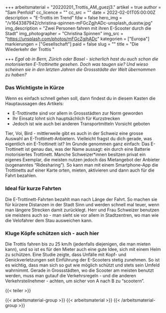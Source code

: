 +++
arbeitsmaterial = "20220201_Trottis_AM_guezj3."
artikel = true
author = "Sam Penfold"
cc_licence = ""
cc_src = ""
date = 2022-02-01T05:00:00Z
description = "E-Trottis im Trend"
fdw = false
hero_img = "/v1643387942/christina-spinnen-mFGcZgjhADc-unsplash_duastw.jpg"
img_description = "Zwei Personen fahren mit ihren E-Scooter durch die Stadt"
img_photographer = "Christina Spinnen"
img_src = "https://unsplash.com/photos/mFGcZgjhADc"
kategorien = ["Europa"]
markierungen = ["Gesellschaft"]
paid = false
slug = ""
title = "Die Wiederkehr der Trottis "

+++
_Egal ob in Bern, Zürich oder Basel - sicherlich hast du auch schon die motorisierten E-Trottinette gesehen. Doch was taugen sie? Und wieso scheinen sie in den letzten Jahren die Grossstädte der Welt übernommen zu haben?_

### Das Wichtigste in Kürze

Wenn es einfach schnell gehen soll, dann findest du in diesem Kasten die Hauptaussagen des Artikels:

* E-Trottinette sind vor allem in Grossstädten zur Norm geworden
* Ihr Einsatz lohnt sich hauptsächlich für Kurzstrecken
* Jedoch ist wie auch bei anderen Transportmitteln Vorsicht geboten

Tier, Voi, Bird - mittlerweile gibt es auch in der Schweiz eine grosse Auswahl an E-Trottinett-Anbietern. Vielleicht fragst du dich gerade, was eigentlich ein E-Trottinett ist? Im Grunde genommen ganz einfach: Das E-Trottinett ist genau das, was der Name aussagt: ein durch eine Batterie motorisiertes Trottinett. Manche Schweizer*innen besitzen privat ein eigenes Exemplar, die meisten nutzen jedoch das Mietangebot der Anbieter (sogenanntes “Ridesharing”). So kann man mit einem Smartphone-App die Trottinetts auf einer Karte orten, mieten, aktivieren und dann auch für die Fahrt bezahlen.

### Ideal für kurze Fahrten

Die E-Trottinett-Fahrten bezahlt man nach Länge der Fahrt. So machen sie für kürzere Distanzen in der Stadt Sinn und werden schnell mal teuer, wenn man längere Strecken damit zurücklegt. Herr und Frau Schweizer benutzen sie meistens auch so - man sieht sie vor allem in Stadtzentren, wo man wie die Velofahrer dem Stau ausweichen kann.

### Kluge Köpfe schützen sich - auch hier

Die Trottis fahren bis zu 25 km/h (jedenfalls diejenigen, die man mieten kann), und so ist es für den Mieter auch eine gute Idee, sich mit einem Helm zu schützen. Eine Studie zeigte, dass Unfälle mit Kopf- und Genickverletzungen seit Einführung der E-Scooters stetig zunehmen. So ist es wichtig, dass man sich so gut wie möglich schützt und stets sein Umfeld wahrnimmt. Gerade in Grossstädten, wo die Scooter am meisten benutzt werden, muss man gutauf die Verkehrsregeln - und die anderen Verkehrsteilnehmer - achten, um sicher von A nach B zu “scootern”.

{{< teiler >}}

{{< arbeitsmaterial-group >}}
{{< arbeitsmaterial >}}
{{< /arbeitsmaterial-group >}}